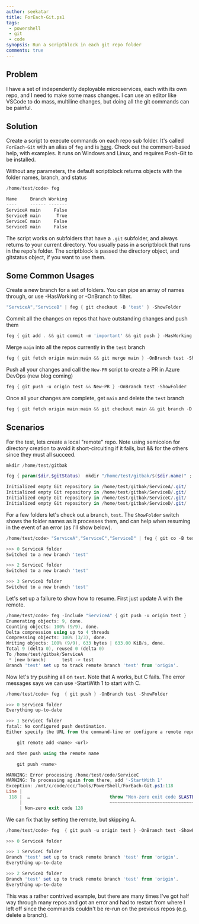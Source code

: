 ```yaml
---
author: seekatar
title: ForEach-Git.ps1
tags:
 - powershell
 - git
 - code
synopsis: Run a scriptblock in each git repo folder
comments: true
---
```


## Problem

I have a set of independently deployable microservices, each with its own repo, and I need to make some mass changes. I can use an editor like VSCode to do mass, multiline changes, but doing all the git commands can be painful.

## Solution

Create a script to execute commands on each repo sub folder. It's called `ForEach-Git` with an alias of `feg` and is [here](https://gist.github.com/Seekatar/6fdf37c78e02312863066c8af99539fc). Check out the comment-based help, with examples. It runs on Windows and Linux, and requires Posh-Git to be installed.

Without any parameters, the default scriptblock returns objects with the folder names, branch, and status

```PowerShell
/home/test/code> feg

Name     Branch Working
----     ------ -------
ServiceA main     False
ServiceB main      True
ServiceC main     False
ServiceD main     False
```

The script works on subfolders that have a `.git` subfolder, and always returns to your current directory. You usually pass in a scriptblock that runs in the repo's folder. The scriptblock is passed the directory object, and gitstatus object, if you want to use them.

## Some Common Usages

Create a new branch for a set of folders. You can pipe an array of names through, or use -HasWorking or -OnBranch to filter.

```PowerShell
"ServiceA","ServiceB" | feg { git checkout -B 'test' } -ShowFolder
```

Commit all the changes on repos that have outstanding changes and push them

```PowerShell
feg { git add . && git commit -m 'important' && git push } -HasWorking -ShowFolder
```

Merge `main` into all the repos currently in the `test` branch

```PowerShell
feg { git fetch origin main:main && git merge main } -OnBranch test -ShowFolder
```

Push all your changes and call the `New-PR` script to create a PR in Azure DevOps (new blog coming)

```PowerShell
feg { git push -u origin test && New-PR } -OnBranch test -ShowFolder
```

Once all your changes are complete, get `main` and delete the `test` branch

```PowerShell
feg { git fetch origin main:main && git checkout main && git branch -D test } -OnBranch test -ShowFolder
```

## Scenarios

For the test, lets create a local "remote" repo. Note using semicolon for directory creation to avoid it short-circuiting if it fails, but && for the others since they must all succeed.

```PowerShell
mkdir /home/test/gitbak

feg { param($dir,$gitStatus)  mkdir "/home/test/gitbak/$($dir.name)" ; git remote add origin "/home/test/gitbak/$($dir.name)" && cd "/home/test/gitbak/$($dir.name)" && git init }

Initialized empty Git repository in /home/test/gitbak/ServiceA/.git/
Initialized empty Git repository in /home/test/gitbak/ServiceB/.git/
Initialized empty Git repository in /home/test/gitbak/ServiceC/.git/
Initialized empty Git repository in /home/test/gitbak/ServiceD/.git/
```

For a few folders let's check out a branch, `test`. The `ShowFolder` switch shows the folder names as it processes them, and can help when resuming in the event of an error (as I'll show below).

```PowerShell
/home/test/code> "ServiceA","ServiceC","ServiceD" | feg { git co -B test } -ShowFolder

>>> 0 ServiceA folder
Switched to a new branch 'test'

>>> 2 ServiceC folder
Switched to a new branch 'test'

>>> 3 ServiceD folder
Switched to a new branch 'test'
```

Let's set up a failure to show how to resume. First just update A with the remote.

```PowerShell
/home/test/code> feg -Include "ServiceA" { git push -u origin test }
Enumerating objects: 9, done.
Counting objects: 100% (9/9), done.
Delta compression using up to 4 threads
Compressing objects: 100% (3/3), done.
Writing objects: 100% (9/9), 633 bytes | 633.00 KiB/s, done.
Total 9 (delta 0), reused 0 (delta 0)
To /home/test/gitbak/ServiceA
 * [new branch]      test -> test
Branch 'test' set up to track remote branch 'test' from 'origin'.
```

Now let's try pushing all on `test`. Note that A works, but C fails. The error messages says we can use -StartWith 1 to start with C.

```PowerShell
/home/test/code> feg  { git push } -OnBranch test -ShowFolder

>>> 0 ServiceA folder
Everything up-to-date

>>> 1 ServiceC folder
fatal: No configured push destination.
Either specify the URL from the command-line or configure a remote repository using

    git remote add <name> <url>

and then push using the remote name

    git push <name>

WARNING: Error processing /home/test/code/ServiceC
WARNING: To processing again from there, add '-StartWith 1'
Exception: /mnt/c/code/ccc/Tools/PowerShell/ForEach-Git.ps1:118
Line |
 118 |  …                              throw "Non-zero exit code $LASTEXITCODE"
     |                                 ~~~~~~~~~~~~~~~~~~~~~~~~~~~~~~~~~~~~~~~~
     | Non-zero exit code 128
```

We can fix that by setting the remote, but skipping A.

```PowerShell
/home/test/code> feg  { git push -u origin test } -OnBranch test -ShowFolder -StartWith 1

>>> 0 ServiceA folder

>>> 1 ServiceC folder
Branch 'test' set up to track remote branch 'test' from 'origin'.
Everything up-to-date

>>> 2 ServiceD folder
Branch 'test' set up to track remote branch 'test' from 'origin'.
Everything up-to-date
```

This was a rather contrived example, but there are many times I've got half way through many repos and got an error and had to restart from where I left off since the commands couldn't be re-run on the previous repos (e.g. delete a branch).